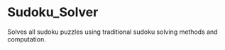 # Sudoku_Solver

Solves all sudoku puzzles using traditional sudoku solving methods and computation.
